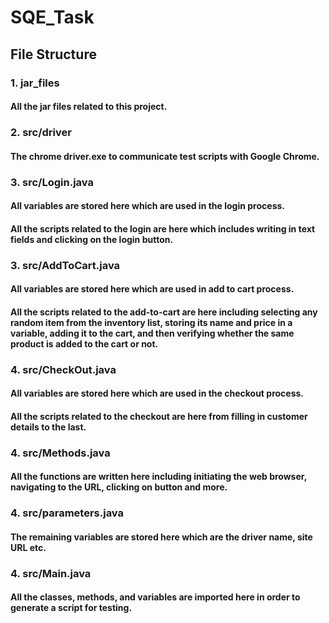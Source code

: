 # SQE_Task
## File Structure 

### 1. jar_files
#### All the jar files related to this project.

### 2. src/driver
#### The chrome driver.exe to communicate test scripts with Google Chrome.

### 3. src/Login.java
#### All variables are stored here which are used in the login process.
#### All the scripts related to the login are here which includes writing in text fields and clicking on the login button.

### 3. src/AddToCart.java
#### All variables are stored here which are used in add to cart process.
#### All the scripts related to the add-to-cart are here including selecting any random item from the inventory list, storing its name and price in a variable, adding it to the cart, and then verifying whether the same product is added to the cart or not.

### 4. src/CheckOut.java
#### All variables are stored here which are used in the checkout process.
#### All the scripts related to the checkout are here from filling in customer details to the last.

### 4. src/Methods.java
#### All the functions are written here including initiating the web browser, navigating to the URL, clicking on button and more.

### 4. src/parameters.java
#### The remaining variables are stored here which are the driver name, site URL etc. 

### 4. src/Main.java
#### All the classes, methods, and variables are imported here in order to generate a script for testing.
